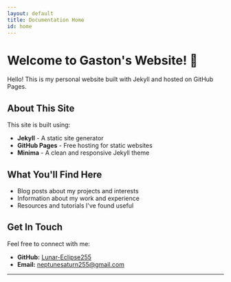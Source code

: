 ```yaml
---
layout: default
title: Documentation Home
id: home
---
```


# Welcome to Gaston's Website! 🎉

Hello! This is my personal website built with Jekyll and hosted on GitHub Pages.

## About This Site

This site is built using:
- **Jekyll** - A static site generator
- **GitHub Pages** - Free hosting for static websites
- **Minima** - A clean and responsive Jekyll theme

## What You'll Find Here

- Blog posts about my projects and interests
- Information about my work and experience
- Resources and tutorials I've found useful

## Get In Touch

Feel free to connect with me:
- **GitHub:** [Lunar-Eclipse255](https://github.com/Lunar-Eclipse255)
- **Email:** neptunesaturn255@gmail.com

---
